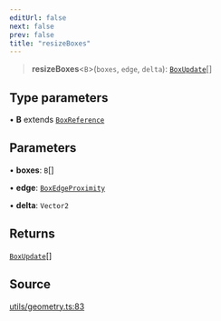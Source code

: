 ```yaml
---
editUrl: false
next: false
prev: false
title: "resizeBoxes"
---
```


> **resizeBoxes**\<`B`\>(`boxes`, `edge`, `delta`): [`BoxUpdate`](../type-aliases/BoxUpdate.md)[]

## Type parameters

• **B** extends [`BoxReference`](../type-aliases/BoxReference.md)

## Parameters

• **boxes**: `B`[]

• **edge**: [`BoxEdgeProximity`](../type-aliases/BoxEdgeProximity.md)

• **delta**: `Vector2`

## Returns

[`BoxUpdate`](../type-aliases/BoxUpdate.md)[]

## Source

[utils/geometry.ts:83](https://github.com/nodenogg-in/alpha-p2p/blob/48d1c8b099632a7e2c2080f89bcf15f0aeed6eaf/packages/infinitykit/src/utils/geometry.ts#L83)
